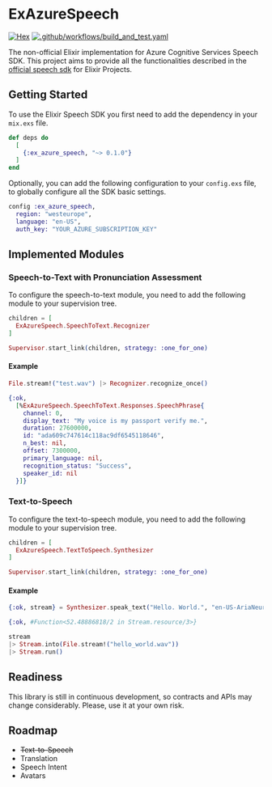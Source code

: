 # ExAzureSpeech

[![Hex](https://img.shields.io/hexpm/v/ex_azure_speech?style=flat-square)](https://hex.pm/packages/ex_azure_speech)
[![.github/workflows/build_and_test.yaml](https://github.com/YgorCastor/ex_azure_speech/actions/workflows/build_and_test.yaml/badge.svg)](https://github.com/YgorCastor/ex_azure_speech/actions/workflows/build_and_test.yaml)

The non-official Elixir implementation for Azure Cognitive Services Speech SDK. This project aims to provide all the functionalities described in the [official speech sdk](https://learn.microsoft.com/en-gb/azure/ai-services/speech-service/) for Elixir Projects.

## Getting Started

To use the Elixir Speech SDK you first need to add the dependency in your `mix.exs` file.

```elixir
def deps do
  [
    {:ex_azure_speech, "~> 0.1.0"}
  ]
end
```

Optionally, you can add the following configuration to your `config.exs` file, to globally configure all the SDK basic settings.
```elixir
config :ex_azure_speech,
  region: "westeurope",
  language: "en-US",
  auth_key: "YOUR_AZURE_SUBSCRIPTION_KEY"
```

## Implemented Modules

### Speech-to-Text with Pronunciation Assessment

To configure the speech-to-text module, you need to add the following module to your supervision tree.

```elixir
children = [
  ExAzureSpeech.SpeechToText.Recognizer
]

Supervisor.start_link(children, strategy: :one_for_one)
```

#### Example
```elixir
File.stream!("test.wav") |> Recognizer.recognize_once()

{:ok,
  [%ExAzureSpeech.SpeechToText.Responses.SpeechPhrase{
    channel: 0,
    display_text: "My voice is my passport verify me.",
    duration: 27600000,
    id: "ada609c747614c118ac9df6545118646",
    n_best: nil,
    offset: 7300000,
    primary_language: nil,
    recognition_status: "Success",
    speaker_id: nil
  }]}
```

### Text-to-Speech

To configure the text-to-speech module, you need to add the following module to your supervision tree.
```elixir
children = [
  ExAzureSpeech.TextToSpeech.Synthesizer
]

Supervisor.start_link(children, strategy: :one_for_one)
```

#### Example

```elixir
{:ok, stream} = Synthesizer.speak_text("Hello. World.", "en-US-AriaNeural", "en-US")

{:ok, #Function<52.48886818/2 in Stream.resource/3>}

stream
|> Stream.into(File.stream!("hello_world.wav"))
|> Stream.run()
```

## Readiness

This library is still in continuous development, so contracts and APIs may change considerably. Please, use it at your own risk.

## Roadmap

- ~~Text-to-Speech~~
- Translation
- Speech Intent
- Avatars

